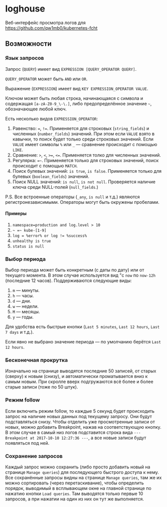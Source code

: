 # loghouse

Веб-интерфейс просмотра логов для  
https://github.com/qw1mb0/kubernetes-fcht

## Возможности

### Язык запросов

Запрос (`QUERY`) имеет вид `EXPRESSION [QUERY_OPERATOR QUERY]`.

`QUERY_OPERATOR` может быть `AND` или `OR`.

Выражение (`EXPRESSION`) имеет вид `KEY EXPRESSION_OPERATOR VALUE`.

Ключом может быть любая строка, начинающаяся с символа и содержащая `[a-zA-Z0-9_\-\.]`, либо предопределённое значение `~`, обозначающее любой ключ.

Есть несколько видов `EXPRESSION_OPERATOR`:
1. Равенство: `=`, `!=`. Применяется для строковых (`string_fields`) и численных (`number_fields`) значений. При этом если `VALUE` взято в кавычки, то поиск будет только среди строковых значений. Если `VALUE` имеет символы `%` или `_` — сравнение происходит с помощью `LIKE`.
2. Сравнение: `>`, `<`, `>=`, `<=`. Применяется толко для численных значений.
3. Регулярка: `=~`. Применяется только для строковых значений, поиск происходит с помощью `MATCH`.
4. Поиск булевых значений: `is true`, `is false`. Применяется только для булевых (`boolean_fields`) значений.
5. Поиск NULL значений: `is null`, `is not null`. Проверяется наличие ключа среди NULL-полей (`null_fields`.)

P.S. Все встроенные операторы (`_any`, `is null` и т.д.) являются регистронезависимыми. Операторы могут быть окружены пробелами.

#### Примеры
1.  `namespace=production and log.level > 10`
1.  `~ =~ kube-[1-9]`
1.  `log = %error% or log != %success%`
1.  `unhealthy is true`
1.  `status is null`

### Выбор периода

Выбор периода может быть конкретным (с даты по дату) или от текущего момента. В этом случае используется вид "c `now` по `now-12h` (последние 12 часов). Поддерживаются следующие виды:
1.  `m` — минуты.
1.  `h` — часы.
1.  `d` — дни.
1.  `w` — недели.
1.  `M` — месяцы.
1.  `y` — годы.

Для удобства есть быстрые кнопки (`Last 5 minutes`, `Last 12 hours`, `Last 7 days` и т.д.).

Если явно не выбрано значение периода — по умолчанию берётся `Last 12 hours`.

### Бесконечная прокрутка

Изначально на странице выводятся последние 50 записей, от старых (сверху) к новым (снизу), и автоматически проматывается вниз к самым новым. При скролле вверх подгружаются всё более и более старые записи (тоже по 50 штук).

### Режим follow

Если включить режим follow, то каждые 5 секунд будет происходить запрос на наличие новых данных под текущему запросу. Они будут подставляться снизу. Чтобы отделить уже просмотренные записи от новых, можно добавить Breakpoint, нажав на соответствующую кнопку. В этом случае в самый низ логов подставится строка вида `--- Breakpoint at 2017-10-10 12:27:36 ---`, а все новые записи будут появляться под ней.

### Сохранение запросов

Каждый запрос можно сохранить (либо просто добавить новый на странице `Manage queries`) для последующего быстрого доступа к нему. Все сохранённые запросы видны на странице `Manage queries`, там же их можно сортировать (через перетаскивание), чтобы определить порядок, выводимый в всплывающем окне на главной странице по нажатию кнопки `Load queries`. Там выводятся только первые 10 запросов, а при нажатии на один из них он тут же выполняется.
